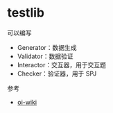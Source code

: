 # testlib

可以编写

- Generator：数据生成
- Validator：数据验证
- Interactor：交互器，用于交互题
- Checker：验证器，用于 SPJ

参考

- [oi-wiki](https://oi-wiki.org/tools/testlib/)
